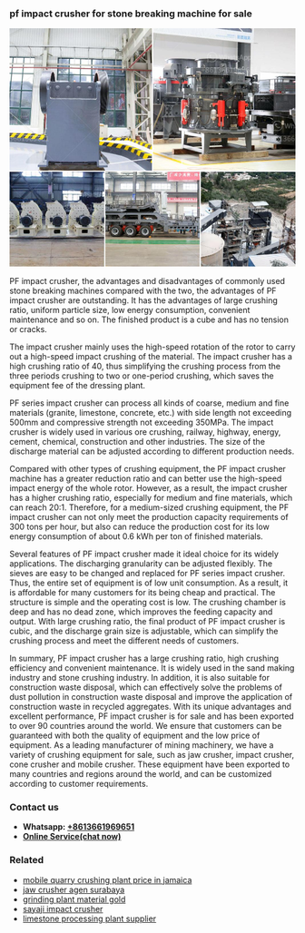 <h3>pf impact crusher for stone breaking machine for sale</h3><img src='1708587148.jpg' alt=''><p>PF impact crusher, the advantages and disadvantages of commonly used stone breaking machines compared with the two, the advantages of PF impact crusher are outstanding. It has the advantages of large crushing ratio, uniform particle size, low energy consumption, convenient maintenance and so on. The finished product is a cube and has no tension or cracks.</p><p>The impact crusher mainly uses the high-speed rotation of the rotor to carry out a high-speed impact crushing of the material. The impact crusher has a high crushing ratio of 40, thus simplifying the crushing process from the three periods crushing to two or one-period crushing, which saves the equipment fee of the dressing plant.</p><p>PF series impact crusher can process all kinds of coarse, medium and fine materials (granite, limestone, concrete, etc.) with side length not exceeding 500mm and compressive strength not exceeding 350MPa. The impact crusher is widely used in various ore crushing, railway, highway, energy, cement, chemical, construction and other industries. The size of the discharge material can be adjusted according to different production needs.</p><p>Compared with other types of crushing equipment, the PF impact crusher machine has a greater reduction ratio and can better use the high-speed impact energy of the whole rotor. However, as a result, the impact crusher has a higher crushing ratio, especially for medium and fine materials, which can reach 20:1. Therefore, for a medium-sized crushing equipment, the PF impact crusher can not only meet the production capacity requirements of 300 tons per hour, but also can reduce the production cost for its low energy consumption of about 0.6 kWh per ton of finished materials.</p><p>Several features of PF impact crusher made it ideal choice for its widely applications. The discharging granularity can be adjusted flexibly. The sieves are easy to be changed and replaced for PF series impact crusher. Thus, the entire set of equipment is of low unit consumption. As a result, it is affordable for many customers for its being cheap and practical. The structure is simple and the operating cost is low. The crushing chamber is deep and has no dead zone, which improves the feeding capacity and output. With large crushing ratio, the final product of PF impact crusher is cubic, and the discharge grain size is adjustable, which can simplify the crushing process and meet the different needs of customers.</p><p>In summary, PF impact crusher has a large crushing ratio, high crushing efficiency and convenient maintenance. It is widely used in the sand making industry and stone crushing industry. In addition, it is also suitable for construction waste disposal, which can effectively solve the problems of dust pollution in construction waste disposal and improve the application of construction waste in recycled aggregates. With its unique advantages and excellent performance, PF impact crusher is for sale and has been exported to over 90 countries around the world. We ensure that customers can be guaranteed with both the quality of equipment and the low price of equipment. As a leading manufacturer of mining machinery, we have a variety of crushing equipment for sale, such as jaw crusher, impact crusher, cone crusher and mobile crusher. These equipment have been exported to many countries and regions around the world, and can be customized according to customer requirements.</p><h3>Contact us</h3><ul><li><strong>Whatsapp:&nbsp;<a href="https://wa.me/8613661969651">+8613661969651</a></strong></li><li><a href="https://swt.shibang-china.com/?git&amp;zhl&amp;pf impact crusher for stone breaking machine for sale"><strong>Online Service(chat now)</strong></a></li></ul><h3>Related</h3><ul><li><a href='mobile quarry crushing plant price in jamaica.md'>mobile quarry crushing plant price in jamaica</a></li><li><a href='jaw crusher agen surabaya.md'>jaw crusher agen surabaya</a></li><li><a href='grinding plant material gold.md'>grinding plant material gold</a></li><li><a href='sayaji impact crusher.md'>sayaji impact crusher</a></li><li><a href='limestone processing plant supplier.md'>limestone processing plant supplier</a></li></ul>